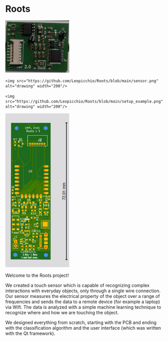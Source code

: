 # Roots

<p float="left">
 

<img src="https://github.com/Leopicchio/Roots/blob/main/PCB_roots.png" alt="drawing" width="200"/> 

    <img src="https://github.com/Leopicchio/Roots/blob/main/sensor.png" alt="drawing" width="200"/> 

    <img src="https://github.com/Leopicchio/Roots/blob/main/setup_example.png" alt="drawing" width="200"/>
</p>
    <img src="https://github.com/Leopicchio/Roots/blob/main/PCB_arthur.png" alt="drawing" width="200"/>




Welcome to the Roots project! 

We created a touch sensor which is capable of recognizing complex interactions with everyday objects, only through a single wire connection. Our sensor measures the electrical property of the object over a range of frequencies and sends the data to a remote device (for example a laptop) via Wifi. The data is analyzed with a simple machine learning technique to recognize where and how we are touching the object.

We designed everything from scratch, starting with the PCB and ending with the classification algorithm and the user interface (which was written with the Qt framework).
